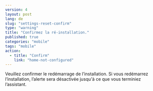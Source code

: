 ```yaml
---
version: 4
layout: post
lang: de
slug: "settings-reset-confirm"
type: "warning"
title: "Confirmez la ré-installation."
published: true
categories: "mobile"
tags: "mobile"
action:
  - title: "Confirm"
    link: "home-not-configured"
---
```


Veuillez confirmer le redémarrage de l’installation. Si vous redémarrez l’installation, l’alerte sera désactivée jusqu'à ce que vous terminiez l’assistant.
